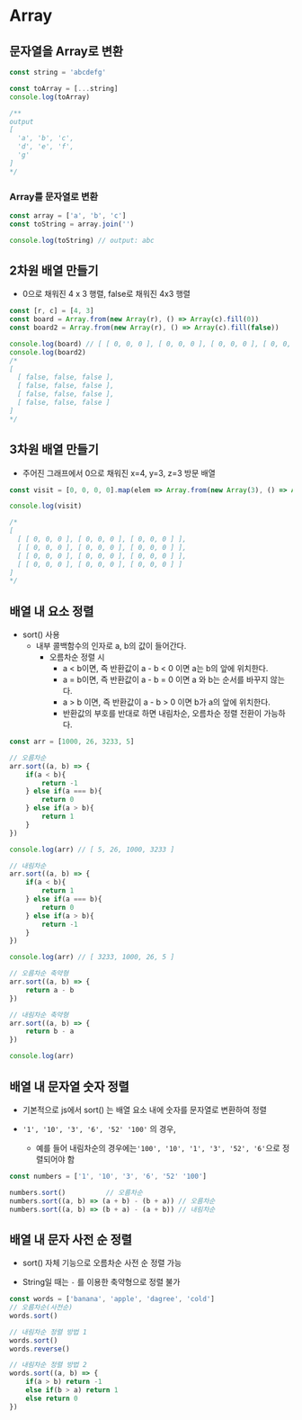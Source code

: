 # Array 

## 문자열을 Array로 변환

```js
const string = 'abcdefg'

const toArray = [...string]
console.log(toArray)

/**
output
[
  'a', 'b', 'c',
  'd', 'e', 'f',
  'g'
]
*/
```

### Array를 문자열로 변환

```js
const array = ['a', 'b', 'c']
const toString = array.join('')

console.log(toString) // output: abc
```



## 2차원 배열 만들기

- 0으로 채워진 4 x 3 행렬, false로 채워진 4x3 행렬

```js
const [r, c] = [4, 3]
const board = Array.from(new Array(r), () => Array(c).fill(0))
const board2 = Array.from(new Array(r), () => Array(c).fill(false))

console.log(board) // [ [ 0, 0, 0 ], [ 0, 0, 0 ], [ 0, 0, 0 ], [ 0, 0, 0 ] ]
console.log(board2)
/*
[
  [ false, false, false ],
  [ false, false, false ],
  [ false, false, false ],
  [ false, false, false ]
]
*/
```



## 3차원 배열 만들기

- 주어진 그래프에서 0으로 채워진 x=4, y=3, z=3  방문 배열

```js
const visit = [0, 0, 0, 0].map(elem => Array.from(new Array(3), () => Array(3).fill(0)))

console.log(visit)

/*
[
  [ [ 0, 0, 0 ], [ 0, 0, 0 ], [ 0, 0, 0 ] ],
  [ [ 0, 0, 0 ], [ 0, 0, 0 ], [ 0, 0, 0 ] ],
  [ [ 0, 0, 0 ], [ 0, 0, 0 ], [ 0, 0, 0 ] ],
  [ [ 0, 0, 0 ], [ 0, 0, 0 ], [ 0, 0, 0 ] ]
]
*/
```



## 배열 내 요소 정렬

- sort() 사용
  - 내부 콜백함수의 인자로 a, b의 값이 들어간다.
    - 오름차순 정렬 시
      - a < b이면, 즉 반환값이 a - b < 0 이면 a는 b의 앞에 위치한다.
      - a = b이면, 즉 반환값이 a - b = 0 이면 a 와 b는 순서를 바꾸지 않는다.
      - a > b 이면, 즉 반환값이 a - b > 0 이면 b가 a의 앞에 위치한다.
      - 반환값의 부호를 반대로 하면 내림차순, 오름차순 정렬 전환이 가능하다.

```js
const arr = [1000, 26, 3233, 5]

// 오름차순
arr.sort((a, b) => {
    if(a < b){
        return -1
    } else if(a === b){
        return 0
    } else if(a > b){
        return 1
    }
})

console.log(arr) // [ 5, 26, 1000, 3233 ]

// 내림차순
arr.sort((a, b) => {
    if(a < b){
        return 1
    } else if(a === b){
        return 0
    } else if(a > b){
        return -1
    }
})

console.log(arr) // [ 3233, 1000, 26, 5 ]

// 오름차순 축약형
arr.sort((a, b) => {
    return a - b
})

// 내림차순 축약형
arr.sort((a, b) => {
    return b - a
})

console.log(arr)
```



## 배열 내 문자열 숫자 정렬

- 기본적으로 js에서 sort() 는 배열 요소 내에 숫자를 문자열로 변환하여 정렬

- `'1', '10', '3', '6', '52' '100'` 의 경우,
  - 예를 들어 내림차순의 경우에는`'100', '10', '1', '3', '52', '6'`으로 정렬되어야 함

```js
const numbers = ['1', '10', '3', '6', '52' '100']

numbers.sort()			// 오름차순
numbers.sort((a, b) => (a + b) - (b + a)) // 오름차순
numbers.sort((a, b) => (b + a) - (a + b)) // 내림차순

```



## 배열 내 문자 사전 순 정렬

- sort() 자체 기능으로 오름차순 사전 순 정렬 가능

- String일 때는 `-` 를 이용한 축약형으로 정렬 불가

```js
const words = ['banana', 'apple', 'dagree', 'cold']
// 오름차순(사전순)
words.sort()

// 내림차순 정렬 방법 1
words.sort()
words.reverse()

// 내림차순 정렬 방법 2
words.sort((a, b) => {
    if(a > b) return -1
    else if(b > a) return 1
    else return 0
})

```

